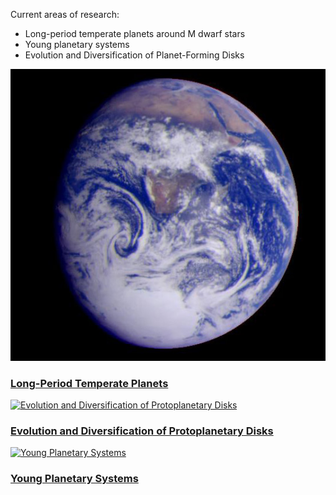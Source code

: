 <bf>Current areas of research:</bf>
<ul>
  <li>Long-period temperate planets around M dwarf stars</li>
  <li>Young planetary systems</li>
  <li>Evolution and Diversification of Planet-Forming Disks</li>
</ul>
<section id="two">
<!-- <h2>Recent Work</h2>
 --><div class="row">
	 
<article class="6u 12u$(xsmall) work-item">
<a href="./temperate.html" class="image fit thumb"><img src="./images/earth.jpg" alt="Long-Period Temperate Planets" /></a>
<h3><a href=./temperate.html>Long-Period Temperate Planets</a></h3>
</article>
							
<article class="6u$ 12u$(xsmall) work-item">
<a href="./disks.html" class="image fit thumb"><img src="./images/disks.jpg" alt="Evolution and Diversification of Protoplanetary Disks" /></a>
<h3><a href = ./disks.html>Evolution and Diversification of Protoplanetary Disks</a></h3>
</article>

<article class="6u 12u$(xsmall) work-item">
<a href="./young.html" class="image fit thumb"><img src="./images/young.jpg" alt="Young Planetary Systems" /></a>
<h3><a href=./young.html>Young Planetary Systems</a></h3>
</article>
							
</div>
					</section>
